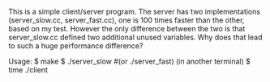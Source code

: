 This is a simple client/server program. The server has two implementations (server_slow.cc, server_fast.cc), one is 100 times faster than the other, based on my test. However the only difference between the two is that server_slow.cc defined two additional unused variables. Why does that lead to such a huge performance difference?

Usage:
    $ make
    $ ./server_slow #(or ./server_fast)
    (in another terminal)
    $ time ./client
